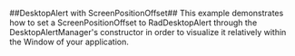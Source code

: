 ##DesktopAlert with ScreenPositionOffset##
This example demonstrates how to set a ScreenPositionOffset to RadDesktopAlert through the DesktopAlertManager's constructor in order to visualize it relatively within the Window of your application.